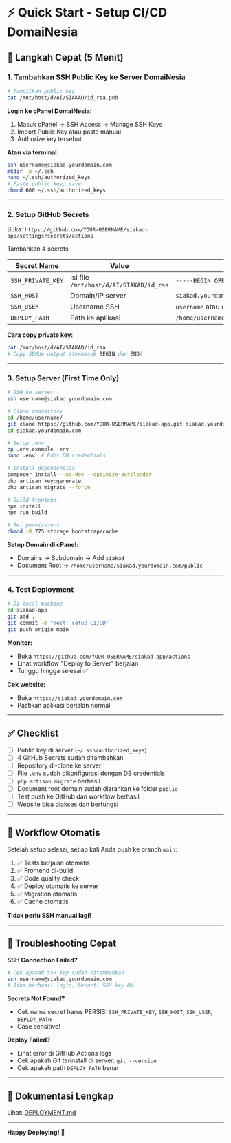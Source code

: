 # ⚡ Quick Start - Setup CI/CD DomaiNesia

## 🎯 Langkah Cepat (5 Menit)

### 1. Tambahkan SSH Public Key ke Server DomaiNesia

```bash
# Tampilkan public key
cat /mnt/host/d/AI/SIAKAD/id_rsa.pub
```

**Login ke cPanel DomaiNesia:**
1. Masuk cPanel → SSH Access → Manage SSH Keys
2. Import Public Key atau paste manual
3. Authorize key tersebut

**Atau via terminal:**
```bash
ssh username@siakad.yourdomain.com
mkdir -p ~/.ssh
nano ~/.ssh/authorized_keys
# Paste public key, save
chmod 600 ~/.ssh/authorized_keys
```

---

### 2. Setup GitHub Secrets

Buka: `https://github.com/YOUR-USERNAME/siakad-app/settings/secrets/actions`

Tambahkan 4 secrets:

| Secret Name | Value | Contoh |
|------------|--------|--------|
| `SSH_PRIVATE_KEY` | Isi file `/mnt/host/d/AI/SIAKAD/id_rsa` | `-----BEGIN OPENSSH...` |
| `SSH_HOST` | Domain/IP server | `siakad.yourdomain.com` |
| `SSH_USER` | Username SSH | `username` atau `u1234567` |
| `DEPLOY_PATH` | Path ke aplikasi | `/home/username/siakad.yourdomain.com` |

**Cara copy private key:**
```bash
cat /mnt/host/d/AI/SIAKAD/id_rsa
# Copy SEMUA output (termasuk BEGIN dan END)
```

---

### 3. Setup Server (First Time Only)

```bash
# SSH ke server
ssh username@siakad.yourdomain.com

# Clone repository
cd /home/username/
git clone https://github.com/YOUR-USERNAME/siakad-app.git siakad.yourdomain.com
cd siakad.yourdomain.com

# Setup .env
cp .env.example .env
nano .env  # Edit DB credentials

# Install dependencies
composer install --no-dev --optimize-autoloader
php artisan key:generate
php artisan migrate --force

# Build frontend
npm install
npm run build

# Set permissions
chmod -R 775 storage bootstrap/cache
```

**Setup Domain di cPanel:**
- Domains → Subdomain → Add `siakad`
- Document Root → `/home/username/siakad.yourdomain.com/public`

---

### 4. Test Deployment

```bash
# Di local machine
cd siakad-app
git add .
git commit -m "Test: setup CI/CD"
git push origin main
```

**Monitor:**
- Buka `https://github.com/YOUR-USERNAME/siakad-app/actions`
- Lihat workflow "Deploy to Server" berjalan
- Tunggu hingga selesai ✅

**Cek website:**
- Buka `https://siakad.yourdomain.com`
- Pastikan aplikasi berjalan normal

---

## ✅ Checklist

- [ ] Public key di server (`~/.ssh/authorized_keys`)
- [ ] 4 GitHub Secrets sudah ditambahkan
- [ ] Repository di-clone ke server
- [ ] File `.env` sudah dikonfigurasi dengan DB credentials
- [ ] `php artisan migrate` berhasil
- [ ] Document root domain sudah diarahkan ke folder `public`
- [ ] Test push ke GitHub dan workflow berhasil
- [ ] Website bisa diakses dan berfungsi

---

## 🚀 Workflow Otomatis

Setelah setup selesai, setiap kali Anda push ke branch `main`:

1. ✅ Tests berjalan otomatis
2. ✅ Frontend di-build
3. ✅ Code quality check
4. ✅ Deploy otomatis ke server
5. ✅ Migration otomatis
6. ✅ Cache otomatis

**Tidak perlu SSH manual lagi!**

---

## 🐛 Troubleshooting Cepat

**SSH Connection Failed?**
```bash
# Cek apakah SSH key sudah ditambahkan
ssh username@siakad.yourdomain.com
# Jika berhasil login, berarti SSH key OK
```

**Secrets Not Found?**
- Cek nama secret harus PERSIS: `SSH_PRIVATE_KEY`, `SSH_HOST`, `SSH_USER`, `DEPLOY_PATH`
- Case sensitive!

**Deploy Failed?**
- Lihat error di GitHub Actions logs
- Cek apakah Git terinstall di server: `git --version`
- Cek apakah path `DEPLOY_PATH` benar

---

## 📖 Dokumentasi Lengkap

Lihat: [DEPLOYMENT.md](./DEPLOYMENT.md)

---

**Happy Deploying! 🎉**
